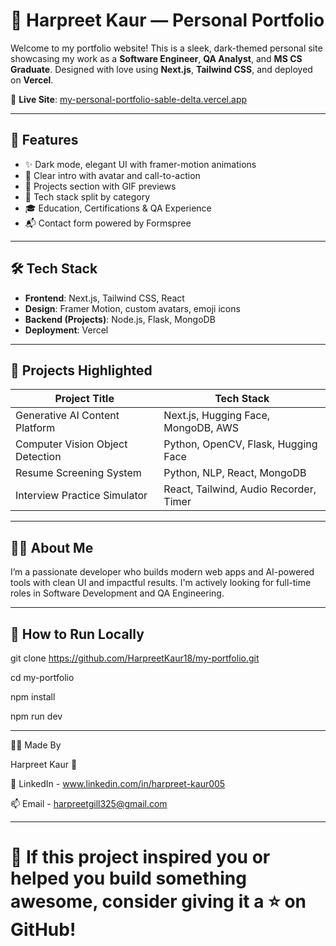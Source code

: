 # 💫 Harpreet Kaur — Personal Portfolio

Welcome to my portfolio website! This is a sleek, dark-themed personal site showcasing my work as a **Software Engineer**, **QA Analyst**, and **MS CS Graduate**. Designed with love using **Next.js**, **Tailwind CSS**, and deployed on **Vercel**.

🔗 **Live Site**: [my-personal-portfolio-sable-delta.vercel.app](https://my-personal-portfolio-sable-delta.vercel.app/)

---

## 🌟 Features

- ✨ Dark mode, elegant UI with framer-motion animations
- 🎯 Clear intro with avatar and call-to-action
- 💼 Projects section with GIF previews
- 🧠 Tech stack split by category
- 🎓 Education, Certifications & QA Experience
- 📬 Contact form powered by Formspree

---

## 🛠 Tech Stack

- **Frontend**: Next.js, Tailwind CSS, React
- **Design**: Framer Motion, custom avatars, emoji icons
- **Backend (Projects)**: Node.js, Flask, MongoDB
- **Deployment**: Vercel

---

## 🚀 Projects Highlighted

| Project Title                     | Tech Stack                                |
|----------------------------------|--------------------------------------------|
| Generative AI Content Platform   | Next.js, Hugging Face, MongoDB, AWS        |
| Computer Vision Object Detection | Python, OpenCV, Flask, Hugging Face        |
| Resume Screening System          | Python, NLP, React, MongoDB                |
| Interview Practice Simulator     | React, Tailwind, Audio Recorder, Timer     |

---

## 🧑‍💻 About Me

I’m a passionate developer who builds modern web apps and AI-powered tools with clean UI and impactful results. I'm actively looking for full-time roles in Software Development and QA Engineering.


---

## 📌 How to Run Locally


git clone https://github.com/HarpreetKaur18/my-portfolio.git

cd my-portfolio

npm install

npm run dev

---

🙋‍♀️ Made By

Harpreet Kaur 💜

🔗 LinkedIn - www.linkedin.com/in/harpreet-kaur005

📫 Email - harpreetgill325@gmail.com

---

# 🎀 If this project inspired you or helped you build something awesome, consider giving it a ⭐ on GitHub!
